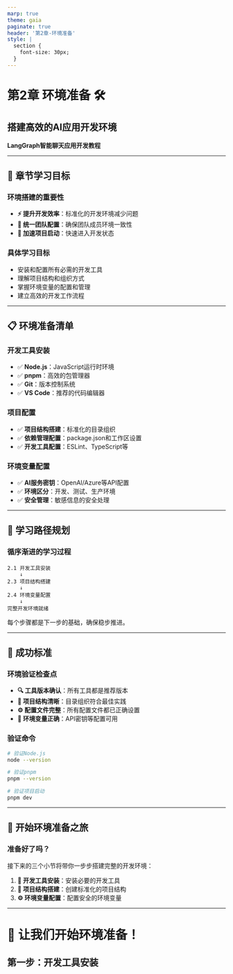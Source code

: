 ```yaml
---
marp: true
theme: gaia
paginate: true
header: '第2章-环境准备'
style: |
  section {
    font-size: 30px;
  }
---
```


<!-- _class: lead -->
# 第2章 环境准备 🛠️

## 搭建高效的AI应用开发环境

**LangGraph智能聊天应用开发教程**

---

## 🎯 章节学习目标

### 环境搭建的重要性
- **⚡ 提升开发效率**：标准化的开发环境减少问题
- **🔧 统一团队配置**：确保团队成员环境一致性
- **🚀 加速项目启动**：快速进入开发状态

### 具体学习目标
- 安装和配置所有必需的开发工具
- 理解项目结构和组织方式
- 掌握环境变量的配置和管理
- 建立高效的开发工作流程

---

## 📋 环境准备清单

### 开发工具安装
- ✅ **Node.js**：JavaScript运行时环境
- ✅ **pnpm**：高效的包管理器
- ✅ **Git**：版本控制系统
- ✅ **VS Code**：推荐的代码编辑器

### 项目配置
- ✅ **项目结构搭建**：标准化的目录组织
- ✅ **依赖管理配置**：package.json和工作区设置
- ✅ **开发工具配置**：ESLint、TypeScript等

### 环境变量配置
- ✅ **AI服务密钥**：OpenAI/Azure等API配置
- ✅ **环境区分**：开发、测试、生产环境
- ✅ **安全管理**：敏感信息的安全处理

---

## 🔄 学习路径规划

### 循序渐进的学习过程

```
2.1 开发工具安装
    ↓
2.3 项目结构搭建  
    ↓
2.4 环境变量配置
    ↓
完整开发环境就绪
```

每个步骤都是下一步的基础，确保稳步推进。

---

## 🎯 成功标准

### 环境验证检查点
- **🔍 工具版本确认**：所有工具都是推荐版本
- **📁 项目结构清晰**：目录组织符合最佳实践
- **⚙️ 配置文件完整**：所有配置文件都已正确设置
- **🔑 环境变量正确**：API密钥等配置可用

### 验证命令
```bash
# 验证Node.js
node --version

# 验证pnpm
pnpm --version

# 验证项目启动
pnpm dev
```

---

## 🚀 开始环境准备之旅

### 准备好了吗？
接下来的三个小节将带你一步步搭建完整的开发环境：

1. **🔧 开发工具安装**：安装必要的开发工具
2. **📁 项目结构搭建**：创建标准化的项目结构  
3. **⚙️ 环境变量配置**：配置安全的环境变量

---

<!-- _class: lead -->
# 🎉 让我们开始环境准备！

## 第一步：开发工具安装
